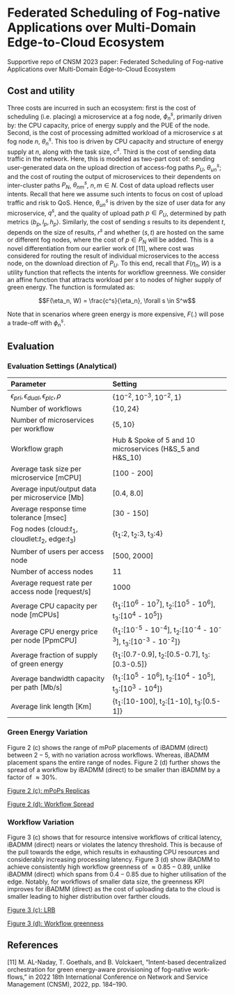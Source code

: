 # Federated Scheduling of Fog-native Applications over Multi-Domain Edge-to-Cloud Ecosystem
Supportive repo of CNSM 2023 paper: Federated Scheduling of Fog-native Applications over Multi-Domain Edge-to-Cloud Ecosystem
## Cost and utility
 Three costs are incurred in such an ecosystem: first is the cost of scheduling (i.e. placing) a microservice at a fog node, $\phi^s_n$, primarily driven by: the CPU capacity, price of energy supply and the PUE of the node. Second, is the cost of processing admitted workload of a microservice $s$ at fog node $n$, $\theta^s_n$. This too is driven by CPU capacity and structure of energy supply at $n$, along with the task size, $c^s$. Third is the cost of sending data traffic in the network. Here, this is modeled as two-part cost of: sending user-generated data on the upload direction of access-fog paths $P_U$, $\theta^s_{un}$; and the cost of routing the output of microservices to their dependents on inter-cluster paths $P_N$, $\theta^s_{nm}$, ${n, m} \in N$. Cost of data upload reflects user intents. Recall that here we assume such intents to focus on cost of upload traffic and risk to QoS. Hence, $\theta^s_{un}$ is driven by the size of user data for any microservice, $q^s$, and the quality of upload path $p \in P_U$, determined by path metrics $\langle b_p, l_p, h_p\rangle$. Similarly, the cost of sending $s$ results to its dependent $t$, depends on the size of results, $r^s$ and whether $(s,t)$ are hosted on the same or different fog nodes, where the cost of $p \in P_N$ will be added. This is a novel differentiation from our earlier work of [11], where cost was considered for routing the result of individual microservices to the access node, on the download direction of $P_U$. To this end, recall that $F(\eta_n, W)$ is a utility function that reflects the intents for workflow greenness. We consider an affine function that attracts workload per $s$ to nodes of higher supply of green energy. The function is formulated as: 
 ```math 
 F(\eta_n, W) = \frac{c^s}{\eta_n}, \forall s \in S^w
```
Note that in scenarios where green energy is more expensive, $F(.)$ will pose a trade-off with $\phi^s_n$.

## Evaluation 
### Evaluation Settings (Analytical)
| Parameter   | Setting  |
|:-----------------------|:-------------------|
|$\epsilon_{pri}, \epsilon_{dual}, \epsilon_{plc}, \rho$| {$10^{-2}, 10^{-3}, 10^{-2}, 1$} |
|Number of workflows | $\{10, 24\}$ | 
|Number of microservices per workflow | $\{5, 10\}$|
|Workflow graph | Hub \& Spoke of 5 and 10 microservices (H\&S\_5 and H\&S\_10)|
|Average task size per microservice [mCPU] | [100 - 200] |
|Average input/output data per microservice [Mb] | [0.4, 8.0] |
|Average response time tolerance [msec] | [30 - 150] |
|Fog nodes (cloud:$t_1$, cloudlet:$t_2$, edge:$t_3$) | {t<sub>1</sub>:2, t<sub>2</sub>:3, t<sub>3</sub>:4} |
|Number of users per access node | [500, 2000] |
|Number of access nodes | 11 |
|Average request rate per access node [request/s]| 1000 |
|Average CPU capacity per node [mCPUs] | {t<sub>1</sub>:[10<sup>6</sup> - 10<sup>7</sup>], t<sub>2</sub>:[10<sup>5</sup> - 10<sup>6</sup>], t<sub>3</sub>:[10<sup>4</sup> - 10<sup>5</sup>]} |
|Average CPU energy price per node [PpmCPU] | {t<sub>1</sub>:[10<sup>-5</sup> - 10<sup>-4</sup>], t<sub>2</sub>:[10<sup>-4</sup> - 10<sup>-3</sup>], t<sub>3</sub>:[10<sup>-3</sup> - 10<sup>-2</sup>]} |
|Average fraction of supply of green energy | {t<sub>1</sub>:[0.7-0.9], t<sub>2</sub>:[0.5-0.7], t<sub>3</sub>:[0.3-0.5]} | 
|Average bandwidth capacity per path [Mb/s] | {t<sub>1</sub>:[10<sup>5</sup> - 10<sup>6</sup>], t<sub>2</sub>:[10<sup>4</sup> - 10<sup>5</sup>], t<sub>3</sub>:[10<sup>3</sup> - 10<sup>4</sup>]} |
|Average link length [Km] | {t<sub>1</sub>:[10-100], t<sub>2</sub>:[1-10], t<sub>3</sub>:[0.5-1]} | {t<sub>1</sub>:10, t<sub>2</sub>:10, t<sub>3</sub>:10} |

### Green Energy Variation
Figure 2 (c) shows the range of mPoP placements of iBADMM (direct) between $2-5$, with no variation across workflows. Whereas, iBADMM placement spans the entire range of nodes. Figure 2 (d) further shows the spread of a workflow by iBADMM (direct) to be smaller than iBADMM by a factor of $\approx 30\%$.

[Figure 2 (c): mPoPs Replicas](https://github.com/mfhaln/iBADMM/files/12643742/simmer_farm_geng_msrep_bp.pdf)

[Figure 2 (d): Workflow Spread](https://github.com/mfhaln/iBADMM/files/12643745/simmer_farm_geng_wfdist_bar.pdf)

### Workflow Variation
Figure 3 (c) shows that for resource intensive workflows of critical latency, iBADMM (direct) nears or violates the latency threshold. This is because of the pull towards the edge, which results in exhausting CPU resources and considerably increasing processing latency. Figure 3 (d) show iBADMM to achieve consistently high workflow greenness of $\approx 0.85-0.89$, unlike iBADMM (direct) which spans from $0.4-0.85$ due to higher utilisation of the edge. Notably, for workflows of smaller data size, the greenness KPI improves for iBADMM (direct) as the cost of uploading data to the cloud is smaller leading to higher distribution over farther clouds.

[Figure 3 (c): LRB](https://github.com/mfhaln/iBADMM/files/12643755/simmer_farm_mservice_arrivals_bp.pdf)

[Figure 3 (d): Workflow greenness](https://github.com/mfhaln/iBADMM/files/12643754/simmer_farm_green_mservice_resources_id_Fnode_bp.pdf)

## References

[11] M. AL-Naday, T. Goethals, and B. Volckaert, “Intent-based decentralized
orchestration for green energy-aware provisioning of fog-native work-
flows,” in 2022 18th International Conference on Network and Service
Management (CNSM), 2022, pp. 184–190.
